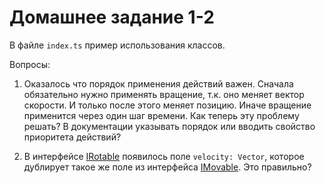 Домашнее задание 1-2
====================

В файле `index.ts` пример использования классов. 

Вопросы:

1) Оказалось что порядок применения действий важен. 
   Сначала обязательно нужно применять вращение, т.к. оно меняет
   вектор скорости. И только после этого меняет позицию.
   Иначе вращение применится через один шаг времени.
   Как теперь эту проблему решать?
   В документации указывать порядок или вводить свойство
   приоритета действий?
   
2) В интерфейсе [IRotable][IRotable] появилось поле `velocity: Vector`, 
   которое дублирует такое же поле из интерфейса [IMovable][IMovable]. 
   Это правильно?



[IRotable]: ../lesson-1-2/src/Rotate/IRotable.ts
[IMovable]: ../lesson-1-2/src/Move/IMovable.ts